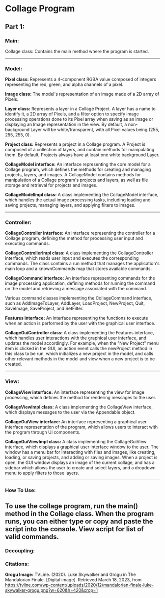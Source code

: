 # Collage Program

## Part 1:

### Main:
Collage class: Contains the main method where the program is started.

---

### Model:
**Pixel class:** Represents a 4-component RGBA value composed of integers representing the red, 
green, and alpha channels of a pixel. 

**Image class:** The model's representation of an image made of a 2D array of Pixels. 

**Layer class:** Represents a layer in a Collage Project. A layer has a name to identify it, a 2D 
array of Pixels, and a filter option to specify image processing operations done to its Pixel array
when saving as an image or displaying an Image representation in the view. By default, a 
non-background Layer will be white/transparent, with all Pixel values being (255, 255, 255, 0).

**Project class:** Represents a project in a Collage program. A Project is composed of a collection
of layers, and contain methods for manipulating them. By default, Projects always have at least
one white background Layer. 

**CollageModel interface:** An interface representing the core model for a Collage program, 
which defines the methods for creating and managing projects, layers, and images. A CollageModel 
contains methods for manipulation of a Collage program's projects and layers, as well as file 
storage and retrieval for projects and images.

**CollageModelImpl class:** A class implementing the CollageModel interface, which handles the 
actual image processing tasks, including loading and saving projects, managing layers, and applying
filters to images.

---

### Controller:
**CollageController interface:** An interface representing the controller for a Collage program, 
defining the method for processing user input and executing commands.

**CollageControllerImpl class:** A class implementing the CollageController interface, which reads
user input and executes the corresponding commands. The class contains a run method that manages
the application's main loop and a knownCommands map that stores available commands.

**CollageCommand interface:** An interface representing commands for the image processing 
application, defining methods for running the command on the model and retrieving a message
associated with the command.

Various command classes implementing the CollageCommand interface, such as AddImageToLayer, 
AddLayer, LoadProject, NewProject, Quit, SaveImage, SaveProject, and SetFilter.

**Features interface:** An interface representing the functions to execute when an action is
performed by the user with the graphical user interface. 

**CollageGuiController class:** A class implementing the Features interface, which handles user 
interactions with the graphical user interface, and updates the model accordingly. For example, when
the "New Project" menu item is clicked in the GUI, an action event calls the newProject
method in this class to be run, which initializes a new project in the model, and calls other
relevant methods in the model and view when a new project is to be created.

---

### View:
**CollageView interface:** An interface representing the view for image processing, which defines 
the method for rendering messages to the user.

**CollageViewImpl class:** A class implementing the CollageView interface, which displays messages 
to the user via the Appendable object. 

**CollageGuiView interface:** An interface representing a graphical user interface representation of
the program, which allows users to interact with the program through UI components.

**CollageGuiViewImpl class:** A class implementing the CollageGuiView interface, which displays a
graphical user interface window to the user. The window has a menu bar for interacting with files
and images, like creating, loading, or saving projects, and adding or saving images. When a project
is open, the GUI window displays an image of the current collage, and has a sidebar which allows
the user to create and select layers, and a dropdown menu to apply filters to those layers.

---

### How To Use:
To use the collage program, run the main() method in the Collage class. When the program runs,
you can either type or copy and paste the script into the console. View script for list of 
valid commands.
---

### Decoupling:


### Citations:
**Grogu Image:**
TVLine. (2020). Luke Skywalker and Grogu in The Mandalorian Finale. [Digital image]. 
Retrieved March 18, 2023, from 
https://tvline.com/wp-content/uploads/2020/12/mandalorian-finale-luke-skywalker-grogu.png?w=620&h=420&crop=1
